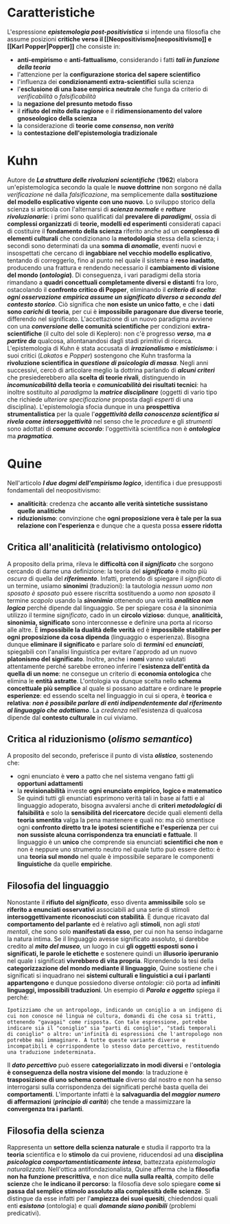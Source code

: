 # Caratteristiche
L'espressione ***epistemologia post-positivistica*** si intende una filosofia che assume posizioni **critiche verso il [[Neopositivismo|neopositivismo]] e [[Karl Popper|Popper]]** che consiste in:
- **anti-empirismo** e **anti-fattualismo**, considerando i fatti ***tali in funzione della teoria***
- l'attenzione per la **configurazione storica del sapere scientifico**
- l'influenza dei **condizionamenti extra-scientifici** sulla scienza
- l'**esclusione di una base empirica neutrale** che funga da criterio di *verificabilità* o *falsificabilità*
- la **negazione del presunto metodo fisso**
- il **rifiuto del mito della ragione** e il **ridimensionamento del valore gnoseologico della scienza**
- la considerazione di **teorie come *consenso*, non *verità***
- la **contestazione dell'epistemologia tradizionale**
# Kuhn
Autore de ***La struttura delle rivoluzioni scientifiche*** (**1962**) elabora un'epistemologica secondo la quale le **nuove dottrine** non sorgono né dalla *verificazione* né dalla *falsificazione*, ma semplicemente dalla **sostituzione del modello esplicativo vigente con uno nuovo**. Lo sviluppo storico della scienza si articola con l'alternarsi di ***scienza normale*** e ***rotture rivoluzionarie***: i primi sono qualificati dal **prevalere di *paradigmi***, ossia di **complessi organizzati** di **teorie, modelli ed esperimenti** considerati capaci di costituire il **fondamento della scienza** riferito anche ad un **complesso di elementi culturali** che condizionano la **metodologia** stessa della scienza; i secondi sono determinati da una **somma di *anomalie***, eventi nuovi e insospettati che cercano di **ingabbiare nel vecchio modello esplicativo**, tentando di correggerlo, fino al punto nel quale il sistema è **reso inadatto**, producendo una frattura e rendendo necessario il **cambiamento di visione del mondo (*ontologia*)**.
Di conseguenza, i vari paradigmi della storia rimandano a **quadri concettuali completamente diversi e distanti** fra loro, ostacolando il **confronto critico di Popper**, eliminando il ***criterio di scelta***: ***ogni osservazione empirica assume un significato diverso a seconda del contesto storico***. Ciò significa che **non esiste un unico fatto**, e che i **dati sono *carichi* di teoria**, per cui è **impossibile paragonare due diverse teorie**, differendo nel significato. L'accettazione di un nuovo paradigma avviene con una ***conversione* delle comunità scientifiche** per condizioni **extra-scientifiche** (il culto del sole di Keplero): non c'è progresso ***verso***, ma ***a partire da*** qualcosa, allontanandosi dagli stadi primitivi di ricerca.
L'epistemologia di Kuhn è stata accusata di ***irrazionalismo*** e ***misticismo***: i suoi critici (*Lakatos* e *Popper*) sostengono che Kuhn trasforma la **rivoluzione scientifica in *questione di psicologia di massa***. Negli anni successivi, cercò di articolare meglio la dottrina parlando di ***alcuni criteri*** che presiederebbero alla **scelta di teorie rivali**, distinguendo in ***incomunicabilità* della teoria** e ***comunicabilità* dei risultati tecnici**: ha inoltre sostituito al *paradigma* la ***matrice disciplinare*** (oggetti di vario tipo che richiede *ulteriore specificazione* proposta dagli *esperti* di una disciplina). L'epistemologia sfocia dunque in una **prospettiva strumentalistica** per la quale l'***oggettività della conoscenza scientifica si rivela come intersoggettività*** nel senso che le *procedure* e gli *strumenti* sono adottati di ***comune accordo***: l'oggettività scientifica non è ***ontologica*** ma ***pragmatica***.
# Quine
Nell'articolo ***I due dogmi dell'empirismo logico***, identifica i due presupposti fondamentali del neopositivismo:
- **analiticità**: credenza che **accanto alle verità sintetiche sussistano quelle analitiche**
- **riduzionismo**: convinzione che **ogni proposizione vera è tale per la sua relazione con l'esperienza** e dunque che a questa possa **essere ridotta**
## Critica all'analiticità (relativismo ontologico)
A proposito della prima, rileva le **difficoltà con il *significato*** che sorgono cercando di darne una definizione: la teoria del ***significato*** è molto più *oscura* di quella del ***riferimento***. Infatti, pretendo di spiegare il *significato* di un termine, usiamo **sinonimi** (traduzioni): la tautologia *nessun uomo non sposato è sposato* può essere riscritta sostituendo a *uomo non sposato* il termine *scapolo* usando la ***sinonimia*** ottenendo una verità ***analitica non logica*** perché dipende dal linguaggio. Se per spiegare cosa *è* la sinonimia utilizzo il termine *significato*, cado in un **circolo vizioso**: dunque, **analiticità, sinonimia, significato** sono interconnesse e definire una porta al ricorso alle altre. È **impossibile la dualità delle verità** ed è **impossibile stabilire per ogni proposizione da cosa dipenda** (linguaggio o esperienza).
Bisogna dunque **eliminare il significato** e parlare solo di ***termini*** ed ***enunciati***, spiegabili con l'analisi linguistica per evitare l'approdo ad un nuovo **platonismo del significato**. Inoltre, anche i **nomi** vanno valutati attentamente perché sarebbe erroneo inferire l'**esistenza dell'entità da quella di un nome**: ne consegue un criterio di **economia ontologica** che elimina le **entità astratte**. L'ontologia va dunque scelta nello **schema concettuale più semplice** al quale si possano adattare e ordinare le **proprie esperienze**: ed essendo scelta nel linguaggio in cui si opera, è **teorica** e **relativa**: ***non è possibile parlare di enti indipendentemente dal riferimento al linguaggio che adottiamo***. La *credenza* nell'esistenza di qualcosa dipende dal **contesto culturale** in cui viviamo.
## Critica al riduzionismo (*olismo semantico*)
A proposito del secondo, preferisce il punto di vista ***olistico***, sostenendo che:
- ogni enunciato è **vero** a patto che nel sistema vengano fatti gli **opportuni adattamenti**
- la **revisionabilità** investe **ogni enunciato empirico, logico e matematico**
Se quindi tutti gli enunciati esprimono verità tali in base ai fatti e al linguaggio adoperato, bisogna avvalersi anche di **criteri *metodologici* di falsibilità** e solo la **sensibilità del ricercatore** decide quali elementi della **teoria smentita** valga la pena mantenere e quali no: ma ciò smentisce ogni **confronto diretto tra le ipotesi scientifiche e l'esperienza** per cui **non sussiste alcuna corrispondenza tra enunciati e fattuale**. Il linguaggio è un **unico** che comprende sia enunciati **scientifici che non** e non è neppure uno strumento neutro nel quale tutto può essere detto: è una **teoria sul mondo** nel quale è impossibile separare le componenti **linguistiche** da quelle **empiriche**.
## Filosofia del linguaggio
Nonostante il **rifiuto del *significato***, esso diventa **ammissibile** solo se **riferito a enunciati osservativi** associabili ad una serie di stimoli **intersoggettivamente riconosciuti con stabilità**. È dunque ricavato dal **comportamento del parlante** ed è relativo agli **stimoli**, non agli *stati mentali*, che sono solo **manifestati da esso**, per cui non ha senso indagarne la natura intima. Se il linguaggio avesse significato assoluto, si darebbe credito al ***mito del museo***, un luogo in cui **gli oggetti esposti sono i significati, le parole le etichette** e sostenere quindi un **illusorio iperuranio** nel quale i significati **vivrebbero di vita propria**. Riprendendo la tesi della **categorizzazione del mondo mediante il linguaggio**, Quine sostiene che i significati si inquadrano nei **sistemi culturali e linguistici a cui i parlanti appartengono** e dunque possiedono diverse *ontologie*: ciò porta ad **infiniti linguaggi, impossibili traduzioni**. Un esempio di ***Parola e oggetto*** spiega il perché:
```
Ipotizziamo che un antropologo, indicando un coniglio a un indigeno di cui non conosce né lingua né cultura, domandi di che cosa si tratti, ottenendo "gavagai" come risposta. Con tale espressione, potrebbe indicare sia il "coniglio" sia "parti di coniglio", "stadi temporali di coniglio" o altro: un'infinità di espressioni che l'antropologo non potrebbe mai immaginare. A tutte queste variante diverse e incompatibili è corrispondente lo stesso dato percettivo, restituendo una traduzione indeterminata.
```
Il ***dato percettivo*** può essere **categorializzato in modi diversi** e l'**ontologia è conseguenza della nostra visione del mondo**: la traduzione è **trasposizione di uno schema conettuale** diverso dal nostro e non ha senso interrogarsi sulla corrispondenza dei significati perché basta quella dei **comportamenti**. L'importante infatti è la **salvaguardia del *maggior numero* di affermazioni** (***principio di carità***) che tende a massimizzare la **convergenza tra i parlanti**.
## Filosofia della scienza
Rappresenta un **settore della scienza naturale** e studia il rapporto tra la **teoria** scientifica e lo **stimolo** da cui proviene, riducendosi ad una **disciplina *psicologica comportamentisticamente intesa***, battezzata *epistemologia naturalizzata*. Nell'ottica antifondazionalista, Quine afferma che la **filosofia non ha funzione prescrittiva**, e non dice **nulla sulla realtà**, compito delle **scienze** che **le indicano il percorso**: la filosofia deve solo spiegare **come si passa dal semplice stimolo assoluto alla complessità delle scienze**. Si distingue da esse infatti per l'**ampiezza dei suoi quesiti**, chiedendosi quali enti ***esistono*** (ontologia) e quali ***domande siano ponibili*** (problemi predicativi).
